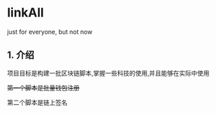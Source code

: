 # linkAll
just for everyone, but not now

## 1. 介绍
项目目标是构建一批区块链脚本,掌握一些科技的使用,并且能够在实际中使用

~~第一个脚本是批量钱包注册~~

第二个脚本是链上签名

